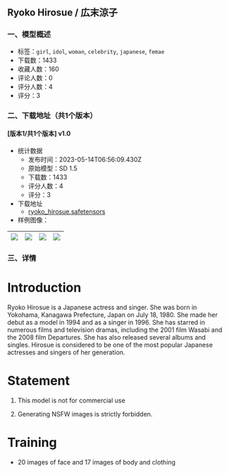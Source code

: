 ## Ryoko Hirosue / 広末涼子
### 一、模型概述

- 标签：`girl`, `idol`, `woman`, `celebrity`, `japanese`, `femae`
- 下载数：1433
- 收藏人数：160
- 评论人数：0
- 评分人数：4
- 评分：3

### 二、下载地址（共1个版本）

#### [版本1/共1个版本] v1.0

- 统计数据
  - 发布时间：2023-05-14T06:56:09.430Z
  - 原始模型：SD 1.5
  - 下载数：1433
  - 评分人数：4
  - 评分：3
- 下载地址
  - [ryoko_hirosue.safetensors](https://civitai.com/api/download/models/70257)
- 样例图像：

| <img src="https://image.civitai.com/xG1nkqKTMzGDvpLrqFT7WA/7712de16-b2c0-4394-905f-ed55965ce392/width=450/784701.jpeg" /> | <img src="https://image.civitai.com/xG1nkqKTMzGDvpLrqFT7WA/11f5a024-4eff-4c1e-b299-eddbece5d4c2/width=450/784692.jpeg" /> | <img src="https://image.civitai.com/xG1nkqKTMzGDvpLrqFT7WA/4c797eb4-987b-412f-8134-264c19dcbddb/width=450/784703.jpeg" /> | <img src="https://image.civitai.com/xG1nkqKTMzGDvpLrqFT7WA/bef104a9-7c10-48ca-ba63-0a4ab8f713aa/width=450/784693.jpeg" /> |
| ---- | ---- | ---- | ---- |


### 三、详情
<h1>Introduction</h1><p>Ryoko Hirosue is a Japanese actress and singer. She was born in Yokohama, Kanagawa Prefecture, Japan on July 18, 1980. She made her debut as a model in 1994 and as a singer in 1996. She has starred in numerous films and television dramas, including the 2001 film Wasabi and the 2008 film Departures. She has also released several albums and singles. Hirosue is considered to be one of the most popular Japanese actresses and singers of her generation.</p><h1>Statement</h1><ol><li><p>This model is not for commercial use</p></li><li><p>Generating NSFW images is strictly forbidden.</p></li></ol><h1>Training</h1><ul><li><p>20 images of face and 17 images of body and clothing</p><p></p></li></ul>